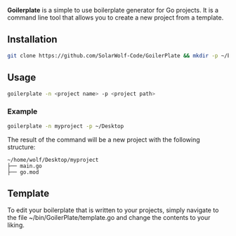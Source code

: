 **Goilerplate** is a simple to use boilerplate generator for Go projects. It is a command line tool that allows you to create a new project from a template.

## Installation
```bash
git clone https://github.com/SolarWolf-Code/GoilerPlate && mkdir -p ~/bin && cp -r GoilerPlate ~/bin/ && chmod +x ~/bin/GoilerPlate/goilerplate && export PATH=$PATH:~/bin/GoilerPlate && echo "export PATH=$PATH:~/bin/GoilerPlate" >> ~/.bashrc && source ~/.bashrc && rm -rf GoilerPlate
```

## Usage
```bash
goilerplate -n <project name> -p <project path> 
```


### Example
```bash
goilerplate -n myproject -p ~/Desktop
```
The result of the command will be a new project with the following structure:
```
~/home/wolf/Desktop/myproject
├── main.go
├── go.mod
```
## Template
To edit your boilerplate that is written to your projects, simply navigate to the file ~/bin/GoilerPlate/template.go and change the contents to your liking.
